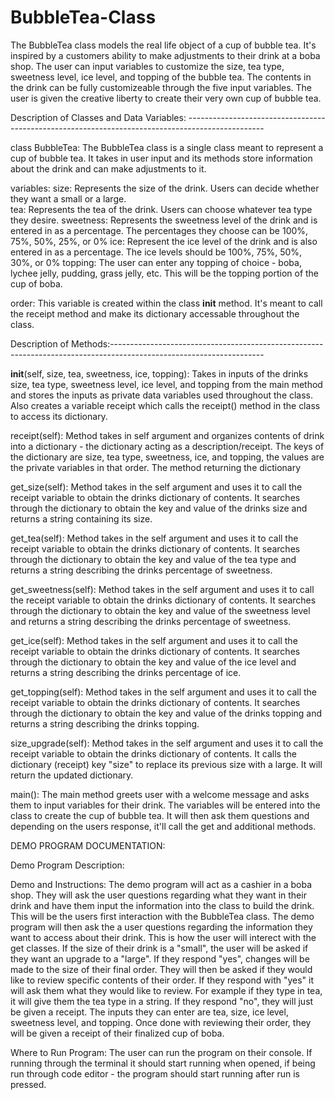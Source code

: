 # BubbleTea-Class
The BubbleTea class models the real life object of a cup of bubble tea. It's inspired by a customers ability to make adjustments to their  drink at a boba shop. The user can input variables to customize the size, tea type, sweetness level, ice level, and topping of the bubble tea.  The contents in the drink can be fully customizeable through the five input variables. The user is given the creative liberty to create their very own cup of bubble tea. 

Description of Classes and Data Variables: -------------------------------------------------------------------------------------------------

class BubbleTea: The BubbleTea class is a single class meant to represent a cup of bubble tea. It takes in user input and its methods 
store information about the drink and can make adjustments to it. 

variables:
size: Represents the size of the drink. Users can decide whether they want a small or a large.  
tea:  Represents the tea of the drink. Users can choose whatever tea type they desire. 
sweetness: Represents the sweetness level of the drink and is entered in as a percentage. The percentages they choose can be 100%, 75%, 50%, 25%, or 0%
ice: Represent the ice level of the drink and is also entered in as a percentage. The ice levels should be 100%, 75%, 50%, 30%, or 0%
topping:  The user can enter any topping of choice - boba, lychee jelly, pudding, grass jelly, etc. This will be the topping portion of the cup of boba.

order: This variable is created within the class __init__ method. It's meant to call the receipt method and make its dictionary accessable throughout the class.

Description of Methods:--------------------------------------------------------------------------------------------------------------------

__init__(self, size, tea, sweetness, ice, topping): 
Takes in inputs of the drinks size, tea type, sweetness level, ice level, and topping from the main method and stores the inputs as private
data variables used throughout the class. Also creates a variable receipt which calls the receipt() method in the class to access its dictionary.

receipt(self): Method takes in self argument and organizes contents of drink into a dictionary - the dictionary acting as a description/receipt.
The keys of the dictionary are size, tea type, sweetness, ice, and topping, the values are the private variables in that order. The method 
returning the dictionary

get_size(self): Method takes in the self argument and uses it to call the receipt variable to obtain the drinks dictionary of contents. 
It searches through the dictionary to obtain the key and value of the drinks size and returns a string containing its size.

get_tea(self):  Method takes in the self argument and uses it to call the receipt variable to obtain the drinks dictionary of contents. 
It searches through the dictionary to obtain the key and value of the tea type and returns a string describing the drinks percentage 
of sweetness.

get_sweetness(self): Method takes in the self argument and uses it to call the receipt variable to obtain the drinks dictionary of contents. 
It searches through the dictionary to obtain the key and value of the sweetness level and returns a string describing the drinks percentage 
of sweetness.

get_ice(self): Method takes in the self argument and uses it to call the receipt variable to obtain the drinks dictionary of contents. 
It searches through the dictionary to obtain the key and value of the ice level and returns a string describing the drinks percentage 
of ice.

get_topping(self): Method takes in the self argument and uses it to call the receipt variable to obtain the drinks dictionary of contents. 
It searches through the dictionary to obtain the key and value of the drinks topping and returns a string describing the drinks topping.

size_upgrade(self): Method takes in the self argument and uses it to call the receipt variable to obtain the drinks dictionary of contents. 
It calls the dictionary (receipt) key "size" to replace its previous size with a large. It will return the updated dictionary. 

main(): The main method greets user with a welcome message and asks them to input variables for their drink. The variables will be entered
into the class to create the cup of bubble tea. It will then ask them questions and depending on the users response, it'll call the get and 
additional methods.

DEMO PROGRAM DOCUMENTATION:

Demo Program Description: 

Demo and Instructions: 
The demo program will act as a cashier in a boba shop. They will ask the user questions regarding what they want in their drink and have them 
input the information into the class to build the drink. This will be the users first interaction with the BubbleTea class.
The demo program will then ask the a user questions regarding the information they want to access about their drink. This is how the 
user will interect with the get classes. If the size of their drink is a "small", the user will be asked if they want an upgrade to a "large". 
If they respond "yes", changes will be made to the size of their final order. They will then be asked if they would like to review specific 
contents of their order. If they respond with "yes" it will ask them what they would like to review. For example if they type in tea, it will
give them the tea type in a string. If they respond "no", they will just be given a receipt. The inputs they can enter are tea, size, ice level, 
sweetness level, and topping. Once done with reviewing their order, they will be given a receipt of their finalized cup of boba. 

Where to Run Program:
The user can run the program on their console. If running through the terminal it should start running when opened, if being run through code
editor - the program should start running after run is pressed. 
